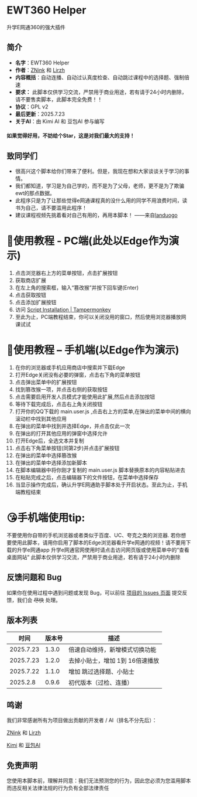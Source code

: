 # EWT360 Helper

升学E网通360的强大插件
## 简介

- **名字**：EWT360 Helper
- **作者**：[ZNink](https://github.com/ZNink) 和 [Lirzh](https://github.com/lirzh)
- **内容概括**：自动连播、自动过认真度检查、自动跳过课程中的选择题、强制倍速
- **要求：** 此脚本仅供学习交流，严禁用于商业用途，若有请于24小时内删除，请不要售卖脚本，此脚本完全免费！！
- **协议**：GPL v2
- **最后更新**：2025.7.23
- **关于AI**：由 Kimi AI 和 豆包AI 参与编写

#### 如果觉得好用，不妨给个Star，这是对我们最大的支持！

## 致同学们
- 很高兴这个脚本给你们带来了便利。但是，我现在想和大家谈谈关于学习的事情。
- 我们都知道，学习是为自己学的，而不是为了父母，老师，更不是为了欺骗ewt的那点数据。
- 此程序只是为了让那些觉得e网通课程真的没什么用的同学不用浪费时间，读书为自己，请不要滥用此程序！
- 建议课程视频先挑着看对自己有用的，再用本脚本！  ——来自[landuogo](https://github.com/landuoguo)

# 💖使用教程 - PC端(此处以Edge作为演示)
1. 点击浏览器右上方的菜单按钮，点击扩展按钮
2. 获取商店扩展
3. 在左上角的搜索框，输入“篡改猴”并按下回车键(Enter)
4. 点击获取按钮
5. 点击添加扩展按钮 
6. 访问 [Script Installation | Tampermonkey](https://www.tampermonkey.net/script_installation.php#url=https://github.com/Lirzh/EWT360-Helper/raw/refs/heads/main/main.user.js)
7. 至此为止，PC端教程结束，你可以关闭没用的窗口，然后使用浏览器播放网课试试

# 💖使用教程 – 手机端(以Edge作为演示)
1.	在你的浏览器或手机应用商店中搜索并下载Edge
2.	打开Edge关闭没有必要的弹窗，点击右下角的菜单按钮
3.	点击弹出菜单中的扩展按钮
4.	找到篡改猴一项，并点击右侧的获取按钮
5.	点击需要启用开发人员模式才能使用此扩展,然后点击添加按钮
6.	等待下载完成后，点击右上角关闭按钮
7.	打开你的QQ下载的 main.user.js ,点击右上方的菜单,在弹出的菜单中间的横向滚动栏中找到其他应用
8.	在弹出的菜单中找到并选择Edge，并点击仅此一次
9.	在弹出的打开其他应用的弹窗中选择允许
10.	打开Edge后，全选文本并复制
11. 点击右下角菜单按钮(同第2步)并点击扩展按钮
12.	在弹出的菜单中选择篡改猴
13.	在弹出的菜单中选择添加新脚本
14.	在脚本编辑器中将你刚才复制的 main.user.js 脚本替换原本的内容粘贴进去
15.	在粘贴完成之后，点击编辑器下的文件按钮，在菜单中选择保存
16.	当显示操作完成后，确认升学E网通助手脚本处于开启状态。至此为止，手机端教程结束

# 😘手机端使用tip:
不要使用你自带的手机浏览器或者类似于百度、UC、夸克之类的浏览器.
若你想要使用此脚本，请用你启用了脚本的Edge浏览器看升学e网通的视频！请不要用下载的升学e网通app
升学e网通官网使用时请点击访问网页版或使用菜单中的“查看桌面网站”
此脚本仅供学习交流，严禁用于商业用途，若有请于24小时内删除

## 反馈问题和 Bug

如果你在使用过程中遇到问题或发现 Bug，可以前往 [项目的 Issues 页面](https://github.com/lirzh/EWT360-Helper/issues) 提交反馈，我们会 ~~尽快~~ 处理。

## 版本列表

| 时间      | 版本号 | 描述                            |
| --------- | ------ | ------------------------------- |
| 2025.7.23 | 1.3.0  | 倍速自动维持，新增模式切换功能  |
| 2025.7.23 | 1.2.0  | 去掉小贴士，增加 1到 16倍速播放 |
| 2025.7.22 | 1.1.0  | 增加 跳过选择题、小贴士         |
| 2025.2.8  | 0.9.6  | 初代版本（过检、连播）          |

## 鸣谢

我们非常感谢所有为项目做出贡献的开发者 / AI（排名不分先后）：

[ZNink](https://github.com/ZNink) 和 [Lirzh](https://github.com/lirzh)

[Kimi](https://www.kimi.com/kimiplus-square) 和 [豆包AI](https://doubao.com)

## 免责声明
您使用本脚本前，理解并同意：我们无法预测您的行为，因此您必须为您滥用脚本而违反相关法律法规的行为负有全部法律责任
